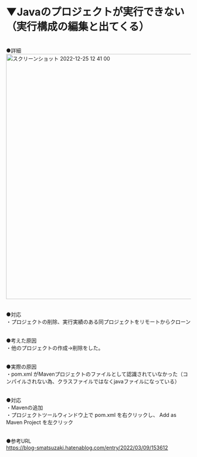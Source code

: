 # ▼Javaのプロジェクトが実行できない（実行構成の編集と出てくる）<br>
<br>
●詳細<br>
<img width="666" alt="スクリーンショット 2022-12-25 12 41 00" src="https://user-images.githubusercontent.com/81621944/209456703-3b06d8f7-708e-41d9-a183-27cc6e7288fa.png"><br>
<br>

●対応<br>
・プロジェクトの削除、実行実績のある同プロジェクトをリモートからクローン<br>
<br>

●考えた原因<br>
・他のプロジェクトの作成→削除をした。<br>
<br>

●実際の原因<br>
・pom.xml がMavenプロジェクトのファイルとして認識されていなかった（コンパイルされない為、クラスファイルではなくjavaファイルになっている）<br>
<br>

●対応<br>
・Mavenの追加<br>
・プロジェクトツールウィンドウ上で pom.xml を右クリックし、 Add as Maven Project を左クリック<br>
<br>

●参考URL<br>
https://blog-smatsuzaki.hatenablog.com/entry/2022/03/09/153612<br>
<br>
